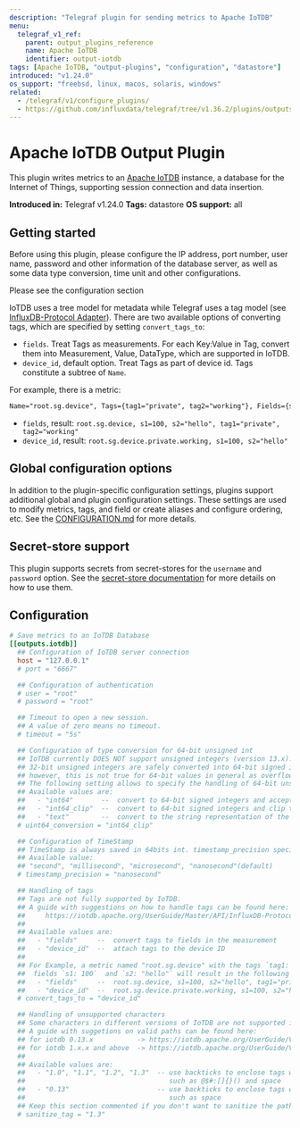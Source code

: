 ```yaml
---
description: "Telegraf plugin for sending metrics to Apache IoTDB"
menu:
  telegraf_v1_ref:
    parent: output_plugins_reference
    name: Apache IoTDB
    identifier: output-iotdb
tags: [Apache IoTDB, "output-plugins", "configuration", "datastore"]
introduced: "v1.24.0"
os_support: "freebsd, linux, macos, solaris, windows"
related:
  - /telegraf/v1/configure_plugins/
  - https://github.com/influxdata/telegraf/tree/v1.36.2/plugins/outputs/iotdb/README.md, Apache IoTDB Plugin Source
---
```


# Apache IoTDB Output Plugin

This plugin writes metrics to an [Apache IoTDB](https://iotdb.apache.org) instance, a database
for the Internet of Things, supporting session connection and data insertion.

**Introduced in:** Telegraf v1.24.0
**Tags:** datastore
**OS support:** all

[iotdb]: https://iotdb.apache.org

## Getting started

Before using this plugin, please configure the IP address, port number,
user name, password and other information of the database server,
as well as some data type conversion, time unit and other configurations.

Please see the configuration section

IoTDB uses a tree model for metadata while Telegraf uses a tag model
(see [InfluxDB-Protocol Adapter](https://iotdb.apache.org/UserGuide/Master/API/InfluxDB-Protocol.html)).
There are two available options of converting tags, which are specified by
setting `convert_tags_to`:

- `fields`. Treat Tags as measurements. For each Key:Value in Tag,
convert them into Measurement, Value, DataType, which are supported in IoTDB.
- `device_id`, default option. Treat Tags as part of device id. Tags
constitute a subtree of `Name`.

For example, there is a metric:

```markdown
Name="root.sg.device", Tags={tag1="private", tag2="working"}, Fields={s1=100, s2="hello"}
```

- `fields`, result: `root.sg.device, s1=100, s2="hello", tag1="private", tag2="working"`
- `device_id`, result: `root.sg.device.private.working, s1=100, s2="hello"`

[InfluxDB-Protocol Adapter]: https://iotdb.apache.org/UserGuide/Master/API/InfluxDB-Protocol.html

## Global configuration options <!-- @/docs/includes/plugin_config.md -->

In addition to the plugin-specific configuration settings, plugins support
additional global and plugin configuration settings. These settings are used to
modify metrics, tags, and field or create aliases and configure ordering, etc.
See the [CONFIGURATION.md](/telegraf/v1/configuration/#plugins) for more details.

[CONFIGURATION.md]: ../../../docs/CONFIGURATION.md#plugins

## Secret-store support

This plugin supports secrets from secret-stores for the `username` and
`password` option.
See the [secret-store documentation](/telegraf/v1/configuration/#secret-store-secrets) for more details on how
to use them.

[SECRETSTORE]: ../../../docs/CONFIGURATION.md#secret-store-secrets

## Configuration

```toml @sample.conf
# Save metrics to an IoTDB Database
[[outputs.iotdb]]
  ## Configuration of IoTDB server connection
  host = "127.0.0.1"
  # port = "6667"

  ## Configuration of authentication
  # user = "root"
  # password = "root"

  ## Timeout to open a new session.
  ## A value of zero means no timeout.
  # timeout = "5s"

  ## Configuration of type conversion for 64-bit unsigned int
  ## IoTDB currently DOES NOT support unsigned integers (version 13.x).
  ## 32-bit unsigned integers are safely converted into 64-bit signed integers by the plugin,
  ## however, this is not true for 64-bit values in general as overflows may occur.
  ## The following setting allows to specify the handling of 64-bit unsigned integers.
  ## Available values are:
  ##   - "int64"       --  convert to 64-bit signed integers and accept overflows
  ##   - "int64_clip"  --  convert to 64-bit signed integers and clip the values on overflow to 9,223,372,036,854,775,807
  ##   - "text"        --  convert to the string representation of the value
  # uint64_conversion = "int64_clip"

  ## Configuration of TimeStamp
  ## TimeStamp is always saved in 64bits int. timestamp_precision specifies the unit of timestamp.
  ## Available value:
  ## "second", "millisecond", "microsecond", "nanosecond"(default)
  # timestamp_precision = "nanosecond"

  ## Handling of tags
  ## Tags are not fully supported by IoTDB.
  ## A guide with suggestions on how to handle tags can be found here:
  ##     https://iotdb.apache.org/UserGuide/Master/API/InfluxDB-Protocol.html
  ##
  ## Available values are:
  ##   - "fields"     --  convert tags to fields in the measurement
  ##   - "device_id"  --  attach tags to the device ID
  ##
  ## For Example, a metric named "root.sg.device" with the tags `tag1: "private"`  and  `tag2: "working"` and
  ##  fields `s1: 100`  and `s2: "hello"` will result in the following representations in IoTDB
  ##   - "fields"     --  root.sg.device, s1=100, s2="hello", tag1="private", tag2="working"
  ##   - "device_id"  --  root.sg.device.private.working, s1=100, s2="hello"
  # convert_tags_to = "device_id"

  ## Handling of unsupported characters
  ## Some characters in different versions of IoTDB are not supported in path name
  ## A guide with suggetions on valid paths can be found here:
  ## for iotdb 0.13.x           -> https://iotdb.apache.org/UserGuide/V0.13.x/Reference/Syntax-Conventions.html#identifiers
  ## for iotdb 1.x.x and above  -> https://iotdb.apache.org/UserGuide/V1.3.x/User-Manual/Syntax-Rule.html#identifier
  ##
  ## Available values are:
  ##   - "1.0", "1.1", "1.2", "1.3"  -- use backticks to enclose tags with forbidden characters
  ##                                    such as @$#:[]{}() and space
  ##   - "0.13"                      -- use backticks to enclose tags with forbidden characters
  ##                                    such as space
  ## Keep this section commented if you don't want to sanitize the path
  # sanitize_tag = "1.3"
```
